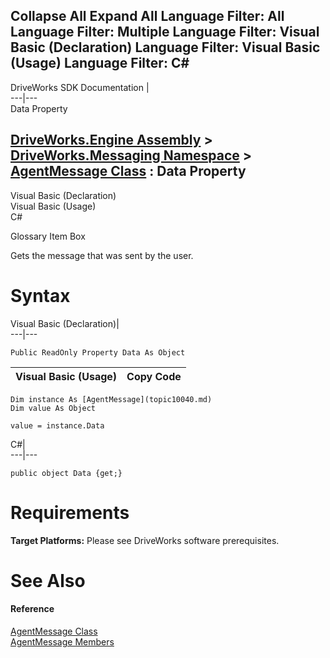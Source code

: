 Collapse All Expand All Language Filter: All  Language Filter: Multiple  Language Filter: Visual Basic (Declaration) Language Filter: Visual Basic (Usage) Language Filter: C#  
---  
DriveWorks SDK Documentation  |   
---|---  
Data Property   
  
[DriveWorks.Engine Assembly](topic2156.md) > [DriveWorks.Messaging Namespace](topic10038.md) > [AgentMessage Class](topic10040.md) : Data Property  
---  
  
Visual Basic (Declaration)    
Visual Basic (Usage)    
C# 

Glossary Item Box

Gets the message that was sent by the user. 

# Syntax

Visual Basic (Declaration)|   
---|---  
      
    
    Public ReadOnly Property Data As Object  
  
Visual Basic (Usage)| Copy Code  
---|---  
      
    
    Dim instance As [AgentMessage](topic10040.md)
    Dim value As Object
     
    value = instance.Data  
  
C#|   
---|---  
      
    
    public object Data {get;}  
  
# Requirements

**Target Platforms:** Please see DriveWorks software prerequisites.

# See Also

#### Reference

[AgentMessage Class](topic10040.md)   
[AgentMessage Members](topic10041.md)


